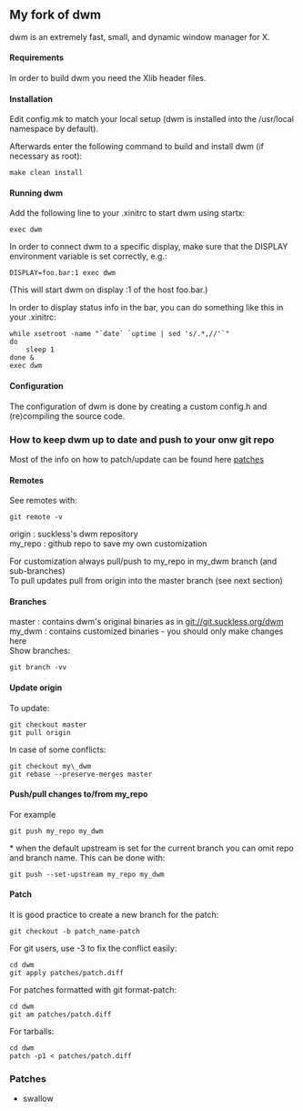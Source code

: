 ## My fork of dwm

dwm is an extremely fast, small, and dynamic window manager for X.

#### Requirements

In order to build dwm you need the Xlib header files.

#### Installation

Edit config.mk to match your local setup (dwm is installed into
the /usr/local namespace by default).

Afterwards enter the following command to build and install dwm (if
necessary as root):
```
make clean install
```

#### Running dwm

Add the following line to your .xinitrc to start dwm using startx:
```
exec dwm
```

In order to connect dwm to a specific display, make sure that
the DISPLAY environment variable is set correctly, e.g.:
```
DISPLAY=foo.bar:1 exec dwm
```
(This will start dwm on display :1 of the host foo.bar.)

In order to display status info in the bar, you can do something
like this in your .xinitrc:
```
while xsetroot -name "`date` `uptime | sed 's/.*,//'`"
do
    sleep 1
done &
exec dwm
```

#### Configuration
The configuration of dwm is done by creating a custom config.h
and (re)compiling the source code.

### How to keep dwm up to date and push to your onw git repo

Most of the info on how to patch/update can be found here
[patches](https://dwm.suckless.org/customisation/patches_in_git/)

#### Remotes
See remotes with:
```
git remote -v
```
origin : suckless's dwm repository\
my\_repo : github repo to save my own customization

For customization always pull/push to my\_repo in my\_dwm branch (and sub-branches)\
To pull updates pull from origin into the master branch (see next section)

#### Branches
master : contains dwm's original binaries as in <git://git.suckless.org/dwm>\
my\_dwm : contains customized binaries - you should only make changes here\
Show branches:
```
git branch -vv
```

#### Update origin
To update:
```
git checkout master
git pull origin
```
In case of some conflicts:
```
git checkout my\_dwm
git rebase --preserve-merges master
```

#### Push/pull changes to/from my\_repo
For example
```
git push my_repo my_dwm
```
\* when the default upstream is set for the current branch you can omit repo and branch name. This can be done with:
```
git push --set-upstream my_repo my_dwm
```

#### Patch
It is good practice to create a new branch for the patch:
```
git checkout -b patch_name-patch
```

For git users, use -3 to fix the conflict easily:
```
cd dwm
git apply patches/patch.diff
```

For patches formatted with git format-patch:
```
cd dwm
git am patches/patch.diff
```

For tarballs:
```
cd dwm
patch -p1 < patches/patch.diff
```

### Patches

- swallow
